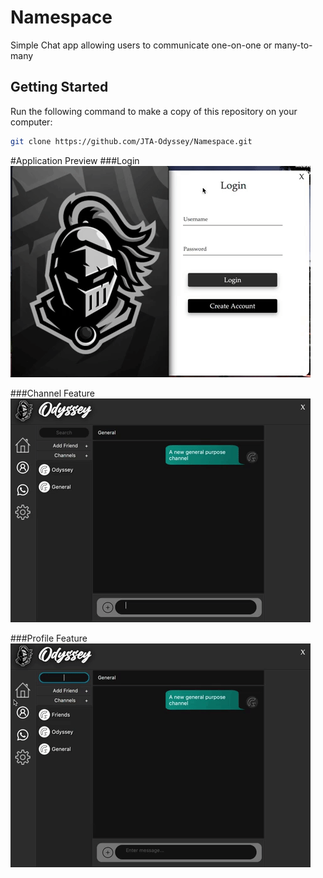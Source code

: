 # Namespace

Simple Chat app allowing users to communicate one-on-one or many-to-many

## Getting Started
Run the following command to make a copy of this repository on your computer:
```bash
git clone https://github.com/JTA-Odyssey/Namespace.git
```




#Application Preview
###Login
![](gif/login.gif)

###Channel Feature
![](gif/channels.gif)

###Profile Feature
![](gif/profile.gif)

